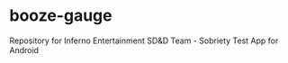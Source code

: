 booze-gauge
====================

Repository for Inferno Entertainment SD&amp;D Team - Sobriety Test App for Android
